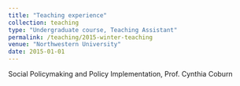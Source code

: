 ```yaml
---
title: "Teaching experience"
collection: teaching
type: "Undergraduate course, Teaching Assistant"
permalink: /teaching/2015-winter-teaching
venue: "Northwestern University"
date: 2015-01-01
---
```


Social Policymaking and Policy Implementation, Prof. Cynthia Coburn
